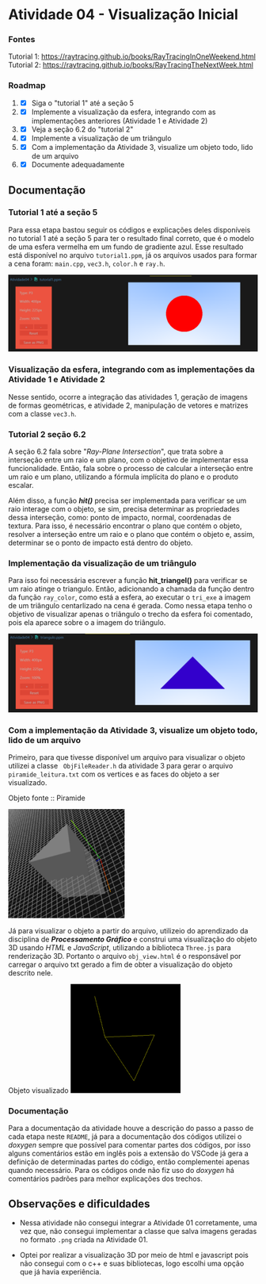 # Atividade 04 - Visualização Inicial

### Fontes
Tutorial 1: https://raytracing.github.io/books/RayTracingInOneWeekend.html <br>
Tutorial 2: https://raytracing.github.io/books/RayTracingTheNextWeek.html

### Roadmap
1) - [X] Siga o "tutorial 1" até a seção 5
2) - [X] Implemente a visualização da esfera, integrando com as implementações anteriores (Atividade 1 e Atividade 2)
3) - [X] Veja a seção 6.2 do "tutorial 2"
4) - [X] Implemente a visualização de um triângulo
5) - [X] Com a implementação da Atividade 3, visualize um objeto todo, lido de um arquivo
6) - [X] Documente adequadamente

## Documentação

### Tutorial 1 até a seção 5
Para essa etapa bastou seguir os códigos e explicações deles disponíveis no tutorial 1 até a seção 5 para ter o resultado final correto, que é o modelo de uma esfera vermelha em um fundo de gradiente azul. Esse resultado está disponível no arquivo `tutorial1.ppm`, já os arquivos usados para formar a cena foram: `main.cpp`, `vec3.h`, `color.h` e `ray.h`.

![Circulo vermelho em fundo azul gradiente](image.png)

### Visualização da esfera, integrando com as implementações da Atividade 1 e Atividade 2
Nesse sentido, ocorre a integração das atividades 1, geração de imagens de formas geométricas, e atividade 2, manipulação de vetores e matrizes com a classe `vec3.h`.

### Tutorial 2 seção 6.2
A seção 6.2 fala sobre "*Ray-Plane Intersection*", que trata sobre a interseção entre um raio e um plano, com o objetivo de implementar essa funcionalidade. Então, fala sobre o processo de calcular a interseção entre um raio e um plano, utilizando a fórmula implícita do plano e o produto escalar. 

Além disso, a função ***hit()*** precisa ser implementada para verificar se um raio interage com o objeto, se sim, precisa determinar as propriedades dessa interseção, como: ponto de impacto, normal, coordenadas de textura. Para isso, é necessário encontrar o plano que contém o objeto, resolver a interseção entre um raio e o plano que contém o objeto e, assim, determinar se o ponto de impacto está dentro do objeto.

### Implementação da visualização de um triângulo
Para isso foi necessária escrever a função **hit_triangel()** para verificar se um raio atinge o triangulo. Então, adicionando a chamada da função dentro da função `ray_color`, como está a esfera, ao executar o `tri_exe` a imagem de um triângulo centarlizado na cena é gerada. Como nessa etapa tenho o objetivo de visualizar apenas o triângulo o trecho da esfera foi comentado, pois ela aparece sobre o a imagem do triângulo.

![Triângulo azul em fundo azul gradiente](image-2.png)

### Com a implementação da Atividade 3, visualize um objeto todo, lido de um arquivo
Primeiro, para que tivesse disponível um arquivo para visualizar o objeto utilizei a classe ` ObjFileReader.h` da atividade 3 para gerar o arquivo `piramide_leitura.txt` com os vertices e as faces do objeto a ser visualizado.

Objeto fonte :: Piramide

<img src=".\image-3.png" height = 220 alt = "piramide">


Já para visualizar o objeto a partir do arquivo, utilizeio do aprendizado da disciplina de ***Processamento Gráfico*** e construi uma visualização 
do objeto 3D usando *HTML* e *JavaScript*, utilizando a biblioteca `Three.js` para renderização 3D. Portanto o arquivo `obj_view.html` é o responsável por carregar o arquivo txt gerado a fim de obter a visualização do objeto descrito nele.  

Objeto visualizado
<img src=".\image-1.png" height = 220 alt = "piramide lida">

### Documentação
Para a documentação da atividade houve a descrição do passo a passo de cada etapa neste `README`, já para a documentação dos códigos utilizei o *doxygen* sempre que possível para comentar partes dos códigos, por isso alguns comentários estão em inglês pois a extensão do VSCode já gera a definição de determinadas partes do código, então complementei apenas quando necessário. Para os códigos onde não fiz uso do *doxygen* há comentários padrões para melhor explicações dos trechos.

## Observações e dificuldades
- Nessa atividade não consegui integrar a Atividade 01 corretamente, uma vez que, não consegui implementar a classe que salva imagens geradas no formato `.png` criada na Atividade 01.

- Optei por realizar a visualização 3D por meio de html e javascript pois não consegui com o c++ e suas bibliotecas, logo escolhi uma opção que já havia experiência.
